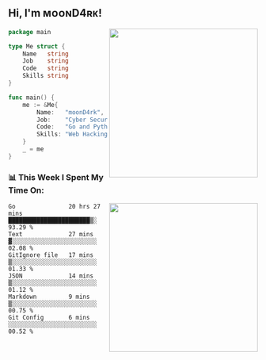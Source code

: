 <h2> Hi, I'm ᴍᴏᴏɴD4ʀᴋ!</h2>
<img align='right' src="https://github-readme-stats.vercel.app/api?username=moond4rk&show_icons=true&theme=radical" width="300">


```go
package main

type Me struct {
	Name   string
	Job    string
	Code   string
	Skills string
}

func main() {
	me := &Me{
		Name:   "moonD4rk",
		Job:    "Cyber Security Engineer",
		Code:   "Go and Python and Others",
		Skills: "Web Hacking ^o^",
	}
	_ = me
}
```



<h3>📊 This Week I Spent My Time On:</h3>
<img align='right' src="https://spotify-github-profile.vercel.app/api/view?uid=zbgk3g7ojwjwrwrleo6u8mhub&cover_image=true&theme=novatorem" width="300">

<!--START_SECTION:waka-->

```text
Go               20 hrs 27 mins  ███████████████████████▒░   93.29 %
Text             27 mins         ▓░░░░░░░░░░░░░░░░░░░░░░░░   02.08 %
GitIgnore file   17 mins         ▒░░░░░░░░░░░░░░░░░░░░░░░░   01.33 %
JSON             14 mins         ▒░░░░░░░░░░░░░░░░░░░░░░░░   01.12 %
Markdown         9 mins          ▒░░░░░░░░░░░░░░░░░░░░░░░░   00.75 %
Git Config       6 mins          ░░░░░░░░░░░░░░░░░░░░░░░░░   00.52 %
```

<!--END_SECTION:waka-->

